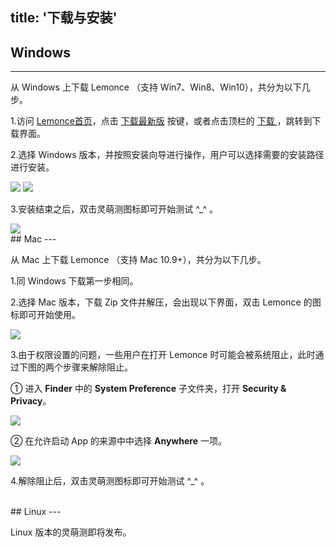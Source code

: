 title: '下载与安装'
---

## Windows
---

从 Windows 上下载 Lemonce （支持 Win7、Win8、Win10），共分为以下几步。

1.访问 [Lemonce首页](/zh-cn/index.html)，点击 <a class="btn-teal" href="http://license.lemonce.com">下载最新版</a>  按键，或者点击顶栏的 <a class="btn-black" href="http://license.lemonce.com"> 下载 </a>，跳转到下载界面。

2.选择 Windows 版本，并按照安装向导进行操作，用户可以选择需要的安装路径进行安装。

<img src="/images/setup/download-windows-01.png">
<img src="/images/setup/download-windows-02.png">

3.安装结束之后，双击灵萌测图标即可开始测试 ^_^ 。

<img src="/images/setup/download-windows-03.png">

<br/>
## Mac
---

从 Mac 上下载 Lemonce （支持 Mac 10.9+），共分为以下几步。

1.同 Windows 下载第一步相同。

2.选择 Mac 版本，下载 Zip 文件并解压，会出现以下界面，双击 Lemonce 的图标即可开始使用。

<img class="box-shadow" src="/images/setup/download-mac-01.png">

3.由于权限设置的问题，一些用户在打开 Lemonce 时可能会被系统阻止，此时通过下图的两个步骤来解除阻止。

① 进入 **Finder** 中的 **System Preference** 子文件夹，打开 **Security & Privacy**。

<img class="box-shadow" src="/images/setup/download-mac-02.png">

② 在允许启动 App 的来源中中选择 **Anywhere** 一项。

<img class="box-shadow" src="/images/setup/download-mac-03.png">

4.解除阻止后，双击灵萌测图标即可开始测试 ^_^ 。

<br/>
## Linux
---

Linux 版本的灵萌测即将发布。


